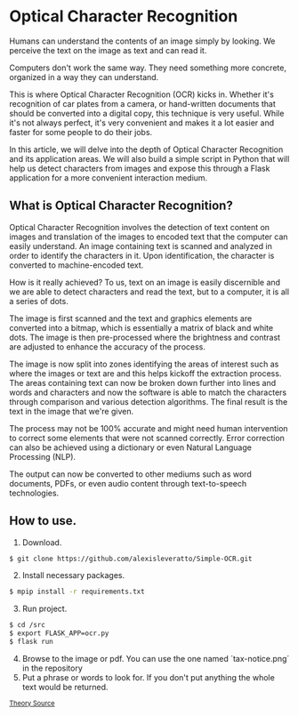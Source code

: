 # Optical Character Recognition
Humans can understand the contents of an image simply by looking. We perceive the text on the image as text and can read it.

Computers don't work the same way. They need something more concrete, organized in a way they can understand.

This is where Optical Character Recognition (OCR) kicks in. Whether it's recognition of car plates from a camera, or hand-written documents that should be converted into a digital copy, this technique is very useful. While it's not always perfect, it's very convenient and makes it a lot easier and faster for some people to do their jobs.

In this article, we will delve into the depth of Optical Character Recognition and its application areas. We will also build a simple script in Python that will help us detect characters from images and expose this through a Flask application for a more convenient interaction medium.

## What is Optical Character Recognition?

Optical Character Recognition involves the detection of text content on images and translation of the images to encoded text that the computer can easily understand. An image containing text is scanned and analyzed in order to identify the characters in it. Upon identification, the character is converted to machine-encoded text.

How is it really achieved? To us, text on an image is easily discernible and we are able to detect characters and read the text, but to a computer, it is all a series of dots.

The image is first scanned and the text and graphics elements are converted into a bitmap, which is essentially a matrix of black and white dots. The image is then pre-processed where the brightness and contrast are adjusted to enhance the accuracy of the process.

The image is now split into zones identifying the areas of interest such as where the images or text are and this helps kickoff the extraction process. The areas containing text can now be broken down further into lines and words and characters and now the software is able to match the characters through comparison and various detection algorithms. The final result is the text in the image that we're given.

The process may not be 100% accurate and might need human intervention to correct some elements that were not scanned correctly. Error correction can also be achieved using a dictionary or even Natural Language Processing (NLP).

The output can now be converted to other mediums such as word documents, PDFs, or even audio content through text-to-speech technologies.

## How to use.
1. Download.  
```bash
$ git clone https://github.com/alexisleveratto/Simple-OCR.git
```
2. Install necessary packages.  
```bash
$ mpip install -r requirements.txt
```
3. Run project.
```bash
$ cd /src
$ export FLASK_APP=ocr.py
$ flask run
```
4. Browse to the image or pdf. You can use the one named ´tax-notice.png´ in the repository
3. Put a phrase or words to look for. If you don't put anything the whole text would be returned.

<sup>[Theory Source](https://stackabuse.com/pytesseract-simple-python-optical-character-recognition/)</sup>